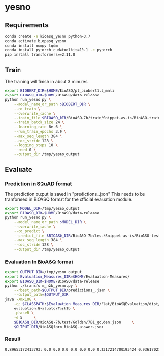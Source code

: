 # yesno

## Requirements
```bash
conda create -n bioasq_yesno python=3.7
conda activate biopasq_yesno
conda install numpy tqdm
conda install pytorch cudatoolkit=10.1 -c pytorch
pip install transformers==2.11.0
```

## Train

The training will finish in about 3 minutes

```bash
export BIOBERT_DIR=$HOME/BioASQ/pt_biobert1.1_mnli
export BIOASQ_DIR=$HOME/BioASQ/data-release
python run_yesno.py \
    --model_name_or_path $BIOBERT_DIR \
    --do_train \
    --overwrite_cache \
    --train_file $BIOASQ_DIR/BioASQ-7b/train/Snippet-as-is/BioASQ-train-yesno-7b-snippet.json \
    --train_batch_size 24 \
    --learning_rate 8e-6 \
    --num_train_epochs 3.0 \
    --max_seq_length 384 \
    --doc_stride 128 \
    --logging_steps 10 \
    --seed 0 \
    --output_dir /tmp/yesno_output
```

## Evaluate

### Prediction in SQuAD format

The prediction output is saved in "predictions_.json" This needs to be tranformed in BIOASQ format for the official evaluation module.

```bash
export MODEL_DIR=/tmp/yesno_output
export BIOASQ_DIR=$HOME/BioASQ/data-release
python run_yesno.py \
    --model_name_or_path $MODEL_DIR \
    --overwrite_cache \
    --do_predict \
    --predict_file $BIOASQ_DIR/BioASQ-7b/test/Snippet-as-is/BioASQ-test-yesno-7b-1-snippet.json \
    --max_seq_length 384 \
    --doc_stride 128 \
    --output_dir /tmp/yesno_output
```

### Evaluation in BioASQ format

```bash
export OUTPUT_DIR=/tmp/yesno_output
export Evaluation_Measures_DIR=$HOME/Evaluation-Measures/
export BIOASQ_DIR=$HOME/BioASQ/data-release
python ./transform_n2b_yesno.py \
    --nbest_path=$OUTPUT_DIR/predictions_.json \
    --output_path=$OUTPUT_DIR
java -Xmx10G \
    -cp $CLASSPATH:$Evaluation_Measures_DIR/flat/BioASQEvaluation/dist/BioASQEvaluation.jar \
    evaluation.EvaluatorTask1b \
    -phaseB \
    -e 5     \
    $BIOASQ_DIR/BioASQ-7b/test/Golden/7B1_golden.json     \
    $OUTPUT_DIR/BioASQform_BioASQ-answer.json
```

### Result

```bash
0.896551724137931 0.0 0.0 0.0 0.0 0.0 0.0 0.8317214700193424 0.9361702127659575 0.7272727272727273
```